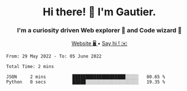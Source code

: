 <h1 align="center">Hi there! 👋 I'm Gautier.</h1>
<h3 align="center">I'm a curiosity driven Web explorer 🚀 and Code wizard 🧙</h3>

<p align="center">
  <a href="http://xisabla.pro">Website 🖥️ </a> •
  <a href="mailto:xisabla.dev@gmail.com">Say hi ! ✉️</a>
</p>

<!--START_SECTION:waka-->

```text
From: 29 May 2022 - To: 05 June 2022

Total Time: 2 mins

JSON     2 mins          ████████████████████░░░░░   80.65 %
Python   0 secs          █████░░░░░░░░░░░░░░░░░░░░   19.35 %
```

<!--END_SECTION:waka-->
